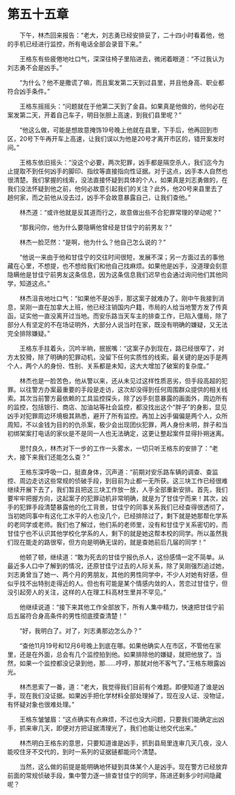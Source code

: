 #	第五十五章

　　下午，林杰回来报告：“老大，刘志勇已经安排妥了，二十四小时看着他，他的手机已经进行监控，所有电话全部会录音下来。”

　　王格东有些疲倦地吐口气，深深往椅子里陷进去，微闭着眼道：“不过我认为刘志勇不会是凶手。”

　　“为什么？他不是撒谎了嘛，而且案发第二天到过县里，并且他身高、职业都符合凶手条件。”

　　王格东摇摇头：“问题就在于他第二天到了金县。如果真是他做的，他何必在案发第二天，开着自己车子，明目张胆上高速，到我们县里呢？”

　　“他这么做，可能是想故意掩饰19号晚上他就在县里，下手后，他再回到市区，20号下午再开车上高速，让我们误以为他是20号才离开市区的，错开案发时间。”

　　王格东依旧摇头：“没这个必要，两次犯罪，凶手都是隔空杀人，我们迄今为止提取不到任何凶手的脚印、指纹等直接指向性证据。对于这点，凶手本人自然也很清楚。我们掌握的线索，没法直接怀疑到具体的个人，如果真是刘志勇做的，在我们没法怀疑到他之前，他何必故意引起我们的关注？此外，他20号来县里去了趟何家，而之前他从没去过，凶手不会故意暴露自己，让我们查他。”

　　林杰道：“或许他就是反其道而行之，故意做出些不合犯罪常理的举动呢？”

　　“那我问你，他为什么要隐瞒他曾经是甘佳宁的前男友？”

　　林杰一脸茫然：“是啊，他为什么？他自己怎么说的？”

　　“他说一来由于他和甘佳宁的交往时间很短，发展不深；另一方面过去的事他藏在心里，不想提，也不想给我们和他自己找麻烦。如果他是凶手，没道理会刻意隐瞒他是甘佳宁前男友这条信息，因为这条信息我们迟早也会通过询问他们其他同学，知道这点。”

　　林杰沮丧地吐口气：“如果他不是凶手，那这案子就难办了。刚中午我接到消息，吴刚一直在加拿大上班，他已经注销国内户籍，市局的人给当地警方发了传真函，证实他一直没离开过当地。而安乐路当天车主的排查工作，已陷入僵局，除了部分人有坚定的不在场证明外，大部分人说当时在家，既没有明确的嫌疑，又无法完全排除嫌疑。”

　　王格东手拄着头，沉吟半晌，抿抿嘴：“这案子办到现在，路已经很窄了，对方太狡猾，除了明确的犯罪动机，没留下任何实质性的线索。最关键的是凶手是两个人，两个人的身份、性别、关系都是未知，这大大增加了破案的复杂度。”

　　林杰也是一脸苦色，他从警以来，还从未见过这样性质恶劣，但手段高超的犯罪。以往警方办案最重要的手段是走访，这次却没得到任何周围群众提供的相关线索。其次当前警方最依赖的工具监控探头，除了凶手刻意暴露的画面外，周边所有的监控，包括银行、商店、加油站等社会监控，都没找出这个“胖子”的身影，显见凶手对犯罪周边环境极其熟悉，避开了所有监控。再加上凶手偏偏是两个人，众所周知，不以金钱为目的的仇杀案，极少会出现团伙犯罪，两人身份未明，胖子和当初绑架案打电话的家伙是不是同一人也无法确定，这更让整起案件显得扑朔迷离。

　　思忖良久，林杰对下一步的工作一头雾水，一切只听王格东的安排了：“老大，接下来我们还能怎么查？”

　　王格东深呼吸一口，挺直身体，沉声道：“前期对安乐路车辆的调查、查监控、周边走访这些常规的侦破手段，到目前为止都一无所获。这三块工作已经很难继续开展下去了，我们暂且把这三块工作放一放，人手全部重新安排。首先，我们要牢牢把握方向，这起案子的犯罪动机非常明确，就是为了甘佳宁而来！其次，凶手的犯罪手段清楚暴露他的化工背景，甘佳宁的同事关系我们已经查得很透彻了，当初她同事中有这化工水平的人也没几个，已经排除过了，剩下就是她那帮化学系的老同学或老师。我们也了解过，他们系的老师里，没有和甘佳宁关系密切的，而甘佳宁也不认识其他学校化学系的人，剩下的就是她这帮本校的同学。所以虽然我们现在能走的路很窄，但方向是明确无误的，就是查她前后几届的同学！”

　　他顿了顿，继续道：“敢为死去的甘佳宁报仇杀人，这份感情一定不简单。从最近多人口中了解到的情况，还原甘佳宁过去的人际关系，除了吴刚强烈追过她，刘志勇曾当了她一、两个月的男朋友，其他的男性同学中，不少人对她有好感，但似乎找不出特别走得近的人。但也有可能是某个情感内敛的人，苦恋过甘佳宁，但没引起旁人的关注，这样的人在理工科高材生里并不罕见。”

　　他继续说道：“接下来其他工作全部放下，所有人集中精力，快速把甘佳宁前后五届符合身高条件的男性彻底摸查清楚！”

　　“好，我明白了。对了，刘志勇那边怎么办？”

　　“查他11月19号和12月6号晚上到底在哪。如果他确实人在市区，不管他在家里，还是在外面，总会有几个监控拍到他。如果排除他的嫌疑，就把他放了。当然，如果一个监控都没记录到他，那……哼哼，那就对他不客气了。”王格东眼露凶光。

　　林杰思索了一番，道：“老大，我觉得我们目前有个难题。即便知道了谁是凶手，现在我们没证据。如果凶手把化学材料全部处理掉了，现在没人证、没物证，有怀疑对象也很难处理。”

　　王格东皱皱眉：“这点确实有点麻烦，不过也没大问题，只要我们能确定出凶手，抓来审几天，即便对方把证据清理光了，我们也能让他交代出来。”

　　林杰明白王格东的意思，只要知道谁是凶手，抓到县局里连审几天几夜，没人能咬住牙不交代的，到时一系列的证据链都能问个清楚。

　　当然，这么做的前提是能明确地怀疑到具体某个人是凶手。现在警方已经放弃前面的常规侦破手段，集中警力逐一排查甘佳宁的同学，陈进还剩多少时间隐藏呢？